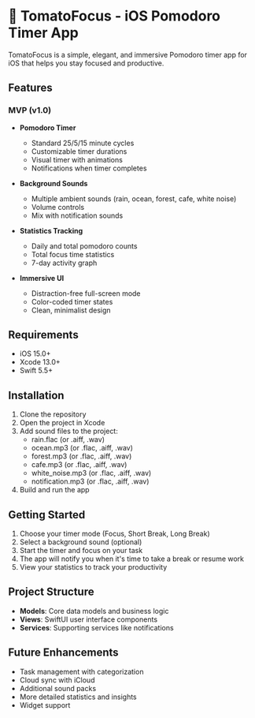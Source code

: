 # 🍅 TomatoFocus - iOS Pomodoro Timer App

TomatoFocus is a simple, elegant, and immersive Pomodoro timer app for iOS that helps you stay focused and productive.

## Features

### MVP (v1.0)

- **Pomodoro Timer**
  - Standard 25/5/15 minute cycles
  - Customizable timer durations
  - Visual timer with animations
  - Notifications when timer completes

- **Background Sounds**
  - Multiple ambient sounds (rain, ocean, forest, cafe, white noise)
  - Volume controls
  - Mix with notification sounds

- **Statistics Tracking**
  - Daily and total pomodoro counts
  - Total focus time statistics
  - 7-day activity graph

- **Immersive UI**
  - Distraction-free full-screen mode
  - Color-coded timer states
  - Clean, minimalist design

## Requirements

- iOS 15.0+
- Xcode 13.0+
- Swift 5.5+

## Installation

1. Clone the repository
2. Open the project in Xcode
3. Add sound files to the project:
   - rain.flac (or .aiff, .wav)
   - ocean.mp3 (or .flac, .aiff, .wav)
   - forest.mp3 (or .flac, .aiff, .wav)
   - cafe.mp3 (or .flac, .aiff, .wav)
   - white_noise.mp3 (or .flac, .aiff, .wav)
   - notification.mp3 (or .flac, .aiff, .wav)
4. Build and run the app

## Getting Started

1. Choose your timer mode (Focus, Short Break, Long Break)
2. Select a background sound (optional)
3. Start the timer and focus on your task
4. The app will notify you when it's time to take a break or resume work
5. View your statistics to track your productivity

## Project Structure

- **Models**: Core data models and business logic
- **Views**: SwiftUI user interface components
- **Services**: Supporting services like notifications

## Future Enhancements

- Task management with categorization
- Cloud sync with iCloud
- Additional sound packs
- More detailed statistics and insights
- Widget support 